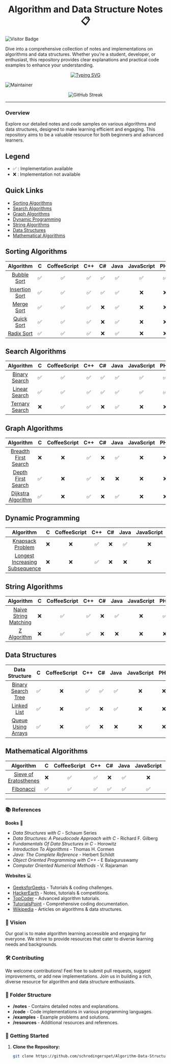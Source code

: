 <div align="center">
 
# Algorithm and Data Structure Notes :clipboard:

</div>

 ![Visitor Badge](https://visitor-badge.laobi.icu/badge?page_id=Algorithm-Data-Structure-Notes.visitor-badge&right_text=My%20Page%20Visitors)

Dive into a comprehensive collection of notes and implementations on algorithms and data structures. Whether you're a student, developer, or enthusiast, this repository provides clear explanations and practical code examples to enhance your understanding.

<div align="center">
  
  [![Typing SVG](https://readme-typing-svg.demolab.com?font=Fira+Code&weight=700&duration=3000&pause=500&color=A9F75A&center=true&vCenter=true&width=700&lines=WELCOME+TO+DSA+NOTES+%E2%9C%A8;EXPLORE+NOTES+AND+CODE+IMPLEMENTATIONS+%E2%9C%A8)](https://git.io/typing-svg)
  
</div>

![Maintainer](https://img.shields.io/badge/Creator-Aditya_Akolkar-black)

<div align="center">
  <picture>
    <source media="(prefers-color-scheme: dark)" srcset="https://streak-stats.demolab.com?user=schrodingerspet&theme=dark&hide_border=true">
    <source media="(prefers-color-scheme: light)" srcset="https://streak-stats.demolab.com?user=schrodingerspet&theme=light&hide_border=true">
    <img src="https://streak-stats.demolab.com?user=schrodingerspet&theme=light&hide_border=true" alt="GitHub Streak">
  </picture>
</div>

---

### Overview

Explore our detailed notes and code samples on various algorithms and data structures, designed to make learning efficient and engaging. This repository aims to be a valuable resource for both beginners and advanced learners.

## Legend
- ✅ : Implementation available
- ❌ : Implementation not available

## Quick Links
- [Sorting Algorithms](#sorting-algorithms)
- [Search Algorithms](#search-algorithms)
- [Graph Algorithms](#graph-algorithms)
- [Dynamic Programming](#dynamic-programming)
- [String Algorithms](#string-algorithms)
- [Data Structures](#data-structures)
- [Mathematical Algorithms](#mathematical-algorithms)

## Sorting Algorithms

| Algorithm | C | CoffeeScript | C++ | C# | Java | JavaScript | PHP | Python | Ruby | Go |
|:---------:|:-:|:------------:|:---:|:--:|:----:|:----------:|:---:|:------:|:----:|:--:|
| [Bubble Sort](Bubble_Sort) | ✅ | ✅ | ✅ | ✅ | ✅ | ✅ | ✅ | ✅ | ✅ | ❌ |
| [Insertion Sort](Insertion_Sort) | ✅ | ✅ | ✅ | ✅ | ✅ | ❌ | ❌ | ✅ | ✅ | ❌ |
| [Merge Sort](Merge_Sort) | ✅ | ✅ | ✅ | ❌ | ✅ | ❌ | ❌ | ✅ | ✅ | ✅ |
| [Quick Sort](Quick_Sort) | ✅ | ✅ | ✅ | ❌ | ✅ | ❌ | ❌ | ✅ | ✅ | ❌ |
| [Radix Sort](Radix_Sort) | ✅ | ✅ | ✅ | ❌ | ✅ | ❌ | ❌ | ✅ | ❌ | ❌ |

## Search Algorithms

| Algorithm | C | CoffeeScript | C++ | C# | Java | JavaScript | PHP | Python | Ruby | Go |
|:---------:|:-:|:------------:|:---:|:--:|:----:|:----------:|:---:|:------:|:----:|:--:|
| [Binary Search](Binary_Search) | ✅ | ✅ | ✅ | ✅ | ✅ | ✅ | ✅ | ✅ | ✅ | ✅ |
| [Linear Search](Linear_Search) | ✅ | ✅ | ✅ | ✅ | ✅ | ✅ | ✅ | ✅ | ✅ | ✅ |
| [Ternary Search](Ternary_Search) | ❌ | ✅ | ✅ | ❌ | ✅ | ❌ | ❌ | ✅ | ❌ | ❌ |

## Graph Algorithms

| Algorithm | C | CoffeeScript | C++ | C# | Java | JavaScript | PHP | Python | Ruby | Go |
|:---------:|:-:|:------------:|:---:|:--:|:----:|:----------:|:---:|:------:|:----:|:--:|
| [Breadth First Search](Breadth_First_Search) | ❌ | ❌ | ✅ | ❌ | ✅ | ❌ | ❌ | ✅ | ❌ | ❌ |
| [Depth First Search](Depth_First_Search) | ✅ | ❌ | ✅ | ❌ | ❌ | ❌ | ❌ | ✅ | ❌ | ❌ |
| [Dijkstra Algorithm](Dijkstra_Algorithm) | ✅ | ❌ | ✅ | ❌ | ✅ | ❌ | ❌ | ✅ | ❌ | ❌ |

## Dynamic Programming

| Algorithm | C | CoffeeScript | C++ | C# | Java | JavaScript | PHP | Python | Ruby | Go |
|:---------:|:-:|:------------:|:---:|:--:|:----:|:----------:|:---:|:------:|:----:|:--:|
| [Knapsack Problem](Knapsack) | ❌ | ❌ | ✅ | ❌ | ✅ | ❌ | ❌ | ❌ | ❌ | ❌ |
| [Longest Increasing Subsequence](Longest_Increasing_Subsequence) | ❌ | ❌ | ✅ | ❌ | ❌ | ❌ | ❌ | ❌ | ✅ | ❌ |

## String Algorithms

| Algorithm | C | CoffeeScript | C++ | C# | Java | JavaScript | PHP | Python | Ruby | Go |
|:---------:|:-:|:------------:|:---:|:--:|:----:|:----------:|:---:|:------:|:----:|:--:|
| [Naive String Matching](Naive_String_Matching) | ❌ | ✅ | ✅ | ❌ | ✅ | ❌ | ✅ | ✅ | ✅ | ❌ |
| [Z Algorithm](Z_Algorithm) | ❌ | ✅ | ✅ | ❌ | ❌ | ❌ | ❌ | ✅ | ❌ | ❌ |

## Data Structures

| Data Structure | C | CoffeeScript | C++ | C# | Java | JavaScript | PHP | Python | Ruby | Go |
|:--------------:|:-:|:------------:|:---:|:--:|:----:|:----------:|:---:|:------:|:----:|:--:|
| [Binary Search Tree](Binary_Search_Trees) | ✅ | ❌ | ✅ | ✅ | ✅ | ❌ | ❌ | ✅ | ✅ | ❌ |
| [Linked List](Linked_List) | ✅ | ❌ | ✅ | ❌ | ✅ | ❌ | ❌ | ✅ | ❌ | ❌ |
| [Queue Using Arrays](Queue_Using_Arrays) | ✅ | ❌ | ✅ | ❌ | ❌ | ❌ | ❌ | ✅ | ❌ | ❌ |

## Mathematical Algorithms

| Algorithm | C | CoffeeScript | C++ | C# | Java | JavaScript | PHP | Python | Ruby | Go |
|:---------:|:-:|:------------:|:---:|:--:|:----:|:----------:|:---:|:------:|:----:|:--:|
| [Sieve of Eratosthenes](Sieve_Of_Eratosthenes) | ❌ | ✅ | ✅ | ❌ | ✅ | ❌ | ❌ | ✅ | ❌ | ❌ |
| [Fibonacci](Fibonacci) | ✅ | ✅ | ✅ | ✅ | ✅ | ✅ | ✅ | ✅ | ✅ | ❌ |

---

### 📚 References

**Books** :book:
- *Data Structures with C* - Schaum Series
- *Data Structures: A Pseudocode Approach with C* - Richard F. Gilberg
- *Fundamentals Of Data Structures in C* - Horowitz
- *Introduction To Algorithms* - Thomas H. Cormen
- *Java: The Complete Reference* - Herbert Schildt
- *Object Oriented Programming with C++* - E Balaguruswamy
- *Computer Oriented Numerical Methods* - V. Rajaraman

**Websites** :computer:
- [GeeksforGeeks](http://www.geeksforgeeks.org) - Tutorials & coding challenges.
- [HackerEarth](https://www.hackerearth.com/notes) - Notes, tutorials & competitions.
- [TopCoder](https://www.topcoder.com/community/data-science/data-science-tutorials) - Advanced algorithm tutorials.
- [TutorialsPoint](http://www.tutorialspoint.com) - Comprehensive coding documentation.
- [Wikipedia](https://en.wikipedia.org) - Articles on algorithms & data structures.

### 🎯 Vision

Our goal is to make algorithm learning accessible and engaging for everyone. We strive to provide resources that cater to diverse learning needs and backgrounds.

### 🛠️ Contributing

We welcome contributions! Feel free to submit pull requests, suggest improvements, or add new implementations. Join us in building a rich, diverse resource for algorithm and data structure enthusiasts.

### 📁 Folder Structure

- **/notes** - Contains detailed notes and explanations.
- **/code** - Code implementations in various programming languages.
- **/examples** - Example problems and solutions.
- **/resources** - Additional resources and references.

### 🚀 Getting Started

1. **Clone the Repository:**
   ```bash
   git clone https://github.com/schrodingerspet/Algorithm-Data-Structure-Notes.git
